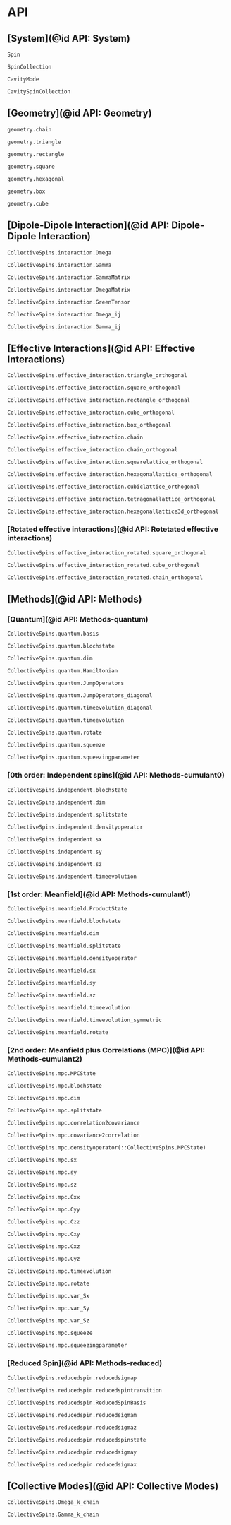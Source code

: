 # API


## [System](@id API: System)


```@docs
Spin
```

```@docs
SpinCollection
```

```@docs
CavityMode
```

```@docs
CavitySpinCollection
```


## [Geometry](@id API: Geometry)

```@docs
geometry.chain
```

```@docs
geometry.triangle
```

```@docs
geometry.rectangle
```

```@docs
geometry.square
```

```@docs
geometry.hexagonal
```

```@docs
geometry.box
```

```@docs
geometry.cube
```


## [Dipole-Dipole Interaction](@id API: Dipole-Dipole Interaction)

```@docs
CollectiveSpins.interaction.Omega
```

```@docs
CollectiveSpins.interaction.Gamma
```

```@docs
CollectiveSpins.interaction.GammaMatrix
```

```@docs
CollectiveSpins.interaction.OmegaMatrix
```

```@docs
CollectiveSpins.interaction.GreenTensor
```

```@docs
CollectiveSpins.interaction.Omega_ij
```

```@docs
CollectiveSpins.interaction.Gamma_ij
```


## [Effective Interactions](@id API: Effective Interactions)

```@docs
CollectiveSpins.effective_interaction.triangle_orthogonal
```

```@docs
CollectiveSpins.effective_interaction.square_orthogonal
```

```@docs
CollectiveSpins.effective_interaction.rectangle_orthogonal
```

```@docs
CollectiveSpins.effective_interaction.cube_orthogonal
```

```@docs
CollectiveSpins.effective_interaction.box_orthogonal
```

```@docs
CollectiveSpins.effective_interaction.chain
```

```@docs
CollectiveSpins.effective_interaction.chain_orthogonal
```

```@docs
CollectiveSpins.effective_interaction.squarelattice_orthogonal
```

```@docs
CollectiveSpins.effective_interaction.hexagonallattice_orthogonal
```

```@docs
CollectiveSpins.effective_interaction.cubiclattice_orthogonal
```

```@docs
CollectiveSpins.effective_interaction.tetragonallattice_orthogonal
```

```@docs
CollectiveSpins.effective_interaction.hexagonallattice3d_orthogonal
```


### [Rotated effective interactions](@id API: Rotetated effective interactions)

```@docs
CollectiveSpins.effective_interaction_rotated.square_orthogonal
```

```@docs
CollectiveSpins.effective_interaction_rotated.cube_orthogonal
```

```@docs
CollectiveSpins.effective_interaction_rotated.chain_orthogonal
```


## [Methods](@id API: Methods)

### [Quantum](@id API: Methods-quantum)

```@docs
CollectiveSpins.quantum.basis
```

```@docs
CollectiveSpins.quantum.blochstate
```

```@docs
CollectiveSpins.quantum.dim
```

```@docs
CollectiveSpins.quantum.Hamiltonian
```

```@docs
CollectiveSpins.quantum.JumpOperators
```

```@docs
CollectiveSpins.quantum.JumpOperators_diagonal
```

```@docs
CollectiveSpins.quantum.timeevolution_diagonal
```

```@docs
CollectiveSpins.quantum.timeevolution
```

```@docs
CollectiveSpins.quantum.rotate
```

```@docs
CollectiveSpins.quantum.squeeze
```

```@docs
CollectiveSpins.quantum.squeezingparameter
```


### [0th order: Independent spins](@id API: Methods-cumulant0)

```@docs
CollectiveSpins.independent.blochstate
```

```@docs
CollectiveSpins.independent.dim
```

```@docs
CollectiveSpins.independent.splitstate
```

```@docs
CollectiveSpins.independent.densityoperator
```

```@docs
CollectiveSpins.independent.sx
```

```@docs
CollectiveSpins.independent.sy
```

```@docs
CollectiveSpins.independent.sz
```

```@docs
CollectiveSpins.independent.timeevolution
```


### [1st order: Meanfield](@id API: Methods-cumulant1)

```@docs
CollectiveSpins.meanfield.ProductState
```

```@docs
CollectiveSpins.meanfield.blochstate
```

```@docs
CollectiveSpins.meanfield.dim
```

```@docs
CollectiveSpins.meanfield.splitstate
```

```@docs
CollectiveSpins.meanfield.densityoperator
```

```@docs
CollectiveSpins.meanfield.sx
```

```@docs
CollectiveSpins.meanfield.sy
```

```@docs
CollectiveSpins.meanfield.sz
```

```@docs
CollectiveSpins.meanfield.timeevolution
```

```@docs
CollectiveSpins.meanfield.timeevolution_symmetric
```

```@docs
CollectiveSpins.meanfield.rotate
```


### [2nd order: Meanfield plus Correlations (MPC)](@id API: Methods-cumulant2)

```@docs
CollectiveSpins.mpc.MPCState
```

```@docs
CollectiveSpins.mpc.blochstate
```

```@docs
CollectiveSpins.mpc.dim
```

```@docs
CollectiveSpins.mpc.splitstate
```

```@docs
CollectiveSpins.mpc.correlation2covariance
```

```@docs
CollectiveSpins.mpc.covariance2correlation
```

```@docs
CollectiveSpins.mpc.densityoperator(::CollectiveSpins.MPCState)
```

```@docs
CollectiveSpins.mpc.sx
```

```@docs
CollectiveSpins.mpc.sy
```

```@docs
CollectiveSpins.mpc.sz
```

```@docs
CollectiveSpins.mpc.Cxx
```

```@docs
CollectiveSpins.mpc.Cyy
```

```@docs
CollectiveSpins.mpc.Czz
```

```@docs
CollectiveSpins.mpc.Cxy
```

```@docs
CollectiveSpins.mpc.Cxz
```

```@docs
CollectiveSpins.mpc.Cyz
```

```@docs
CollectiveSpins.mpc.timeevolution
```

```@docs
CollectiveSpins.mpc.rotate
```

```@docs
CollectiveSpins.mpc.var_Sx
```

```@docs
CollectiveSpins.mpc.var_Sy
```

```@docs
CollectiveSpins.mpc.var_Sz
```

```@docs
CollectiveSpins.mpc.squeeze
```

```@docs
CollectiveSpins.mpc.squeezingparameter
```


### [Reduced Spin](@id API: Methods-reduced)

```@docs
CollectiveSpins.reducedspin.reducedsigmap
```

```@docs
CollectiveSpins.reducedspin.reducedspintransition
```

```@docs
CollectiveSpins.reducedspin.ReducedSpinBasis
```

```@docs
CollectiveSpins.reducedspin.reducedsigmam
```

```@docs
CollectiveSpins.reducedspin.reducedsigmaz
```

```@docs
CollectiveSpins.reducedspin.reducedspinstate
```

```@docs
CollectiveSpins.reducedspin.reducedsigmay
```

```@docs
CollectiveSpins.reducedspin.reducedsigmax
```

## [Collective Modes](@id API: Collective Modes)

```@docs
CollectiveSpins.Omega_k_chain
```

```@docs
CollectiveSpins.Gamma_k_chain
```
